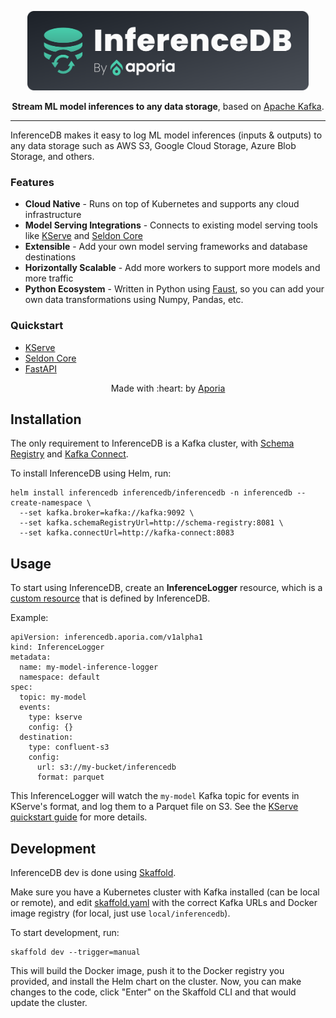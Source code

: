 <p align="center">
    <img src="docs/logo.svg" width="450" />
    
</p>
<p align="center"><b>Stream ML model inferences to any data storage</b>, based on <a href="https://kafka.apache.org">Apache Kafka</a>.</p>

---

InferenceDB makes it easy to log ML model inferences (inputs & outputs) to any data storage such as AWS S3, Google Cloud Storage, Azure Blob Storage, and others. 

### Features

* **Cloud Native** - Runs on top of Kubernetes and supports any cloud infrastructure
* **Model Serving Integrations** - Connects to existing model serving tools like [KServe](https://kserve.github.io/website/) and [Seldon Core](https://github.com/SeldonIO/seldon-core)
* **Extensible** - Add your own model serving frameworks and database destinations
* **Horizontally Scalable** - Add more workers to support more models and more traffic 
* **Python Ecosystem** - Written in Python using [Faust](https://faust.readthedocs.io/en/latest/), so you can add your own data transformations using Numpy, Pandas, etc.



### Quickstart

* [KServe]() 
* [Seldon Core]()
* [FastAPI]()

<p align="center">Made with :heart: by <a href="https://www.aporia.com?utm_source=github&utm_medium=github&utm_campaign=inferencedb" target="_blank">Aporia</a></p>


## Installation

The only requirement to InferenceDB is a Kafka cluster, with [Schema Registry](https://docs.confluent.io/platform/current/schema-registry/index.html) and [Kafka Connect](https://docs.confluent.io/platform/current/connect/index.html).

To install InferenceDB using Helm, run:

    helm install inferencedb inferencedb/inferencedb -n inferencedb --create-namespace \
      --set kafka.broker=kafka://kafka:9092 \
      --set kafka.schemaRegistryUrl=http://schema-registry:8081 \
      --set kafka.connectUrl=http://kafka-connect:8083


## Usage

To start using InferenceDB, create an **InferenceLogger** resource, which is a [custom resource](https://kubernetes.io/docs/concepts/extend-kubernetes/api-extension/custom-resources/) that is defined by InferenceDB.

Example:

    apiVersion: inferencedb.aporia.com/v1alpha1
    kind: InferenceLogger
    metadata:
      name: my-model-inference-logger
      namespace: default
    spec:
      topic: my-model
      events:
        type: kserve
        config: {}
      destination:
        type: confluent-s3
        config:
          url: s3://my-bucket/inferencedb
          format: parquet
          
This InferenceLogger will watch the `my-model` Kafka topic for events in KServe's format, and log them to a Parquet file on S3. See the [KServe quickstart guide]() for more details.

## Development

InferenceDB dev is done using [Skaffold](https://skaffold.dev/).

Make sure you have a Kubernetes cluster with Kafka installed (can be local or remote), and edit [skaffold.yaml](skaffold.yaml) with the correct Kafka URLs and Docker image registry (for local, just use `local/inferencedb`).

To start development, run:

    skaffold dev --trigger=manual
    
This will build the Docker image, push it to the Docker registry you provided, and install the Helm chart on the cluster. Now, you can make changes to the code, click "Enter" on the Skaffold CLI and that would update the cluster.

